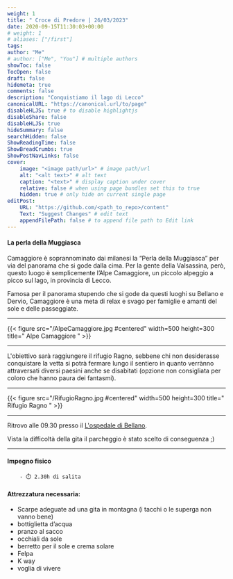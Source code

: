 ```yaml
---
weight: 1
title: " Croce di Predore | 26/03/2023"
date: 2020-09-15T11:30:03+00:00
# weight: 1
# aliases: ["/first"]
tags: 
author: "Me"
# author: ["Me", "You"] # multiple authors
showToc: false
TocOpen: false
draft: false
hidemeta: true
comments: false
description: "Conquistiamo il lago di Lecco"
canonicalURL: "https://canonical.url/to/page"
disableHLJS: true # to disable highlightjs
disableShare: false
disableHLJS: true
hideSummary: false
searchHidden: false
ShowReadingTime: false
ShowBreadCrumbs: true
ShowPostNavLinks: false 
cover:
    image: "<image path/url>" # image path/url
    alt: "<alt text>" # alt text
    caption: "<text>" # display caption under cover
    relative: false # when using page bundles set this to true
    hidden: true # only hide on current single page
editPost:
    URL: "https://github.com/<path_to_repo>/content"
    Text: "Suggest Changes" # edit text
    appendFilePath: false # to append file path to Edit link
---
```




#### La perla della Muggiasca 

<!--more--> 

Camaggiore è soprannominato dai milanesi la “Perla della Muggiasca” per via del panorama che si gode dalla cima. Per la gente della Valsassina, però, questo luogo è semplicemente l’Alpe Camaggiore, un piccolo alpeggio a picco sul lago, in provincia di Lecco.

Famosa per il panorama stupendo che si gode da questi luoghi su Bellano e Dervio, Camaggiore è una meta di relax e svago per famiglie e amanti del sole e delle passeggiate.

---

{{< figure src="/AlpeCamaggiore.jpg #centered" width=500 height=300 title=" Alpe Camaggiore " >}}

---
L'obiettivo sarà raggiungere il rifugio Ragno, sebbene chi non desiderasse conquistare la vetta si potrà fermare lungo il sentiero in quanto verrànno attraversati diversi paesini anche se disabitati (opzione non consigliata per coloro che hanno paura dei fantasmi). 

---

{{< figure src="/RifugioRagno.jpg #centered" width=500 height=300 title=" Rifugio Ragno " >}}

---

Ritrovo alle 09.30 presso il  [L'ospedale di Bellano](https://goo.gl/maps/CvQRirpgzzxkSLLq9). 

Vista la difficoltà della gita il parcheggio è stato scelto di conseguenza ;)

--- 
#### Impegno fisico

        - ⏱️ 2.30h di salita


#### Attrezzatura necessaria:  
- Scarpe adeguate ad una gita in montagna (i tacchi o le superga non vanno bene)
- bottiglietta d’acqua 
- pranzo al sacco 
- occhiali da sole
- berretto per il sole e crema solare
- Felpa 
- K way
- voglia di vivere 